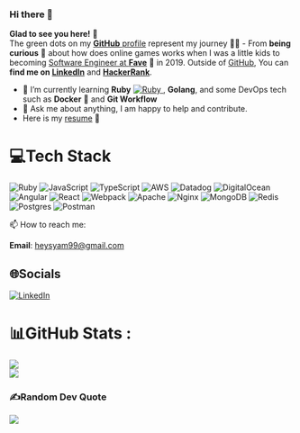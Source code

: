 ### Hi there 👋

**Glad to see you here!** :star_struck: <br> The green dots on my [**GitHub** profile](https://github.com/heysyam99?tab=repositories) represent my journey :running_man: - From **being curious** :thinking: about how does online games works when I was a little kids to becoming [Software Engineer at **Fave**](https://myfave.com/) :dart: in 2019. Outside of [GitHub](https://github.com/heysyam99/), You can **find me on [LinkedIn](https://www.linkedin.com/in/hisyam-syazani/)** and **[HackerRank](https://www.hackerrank.com/heysyam99)**.

- 🌱  I’m currently learning **Ruby** [![Ruby](https://cdn.emojidex.com/emoji/px16/Ruby.png?1465787635 "Ruby") ](https://www.ruby-lang.org), **Golang**, and some DevOps tech such as **Docker** 🐳  and **Git Workflow**
- 💬 Ask me about anything, I am happy to help and contribute.
- Here is my [resume](https://drive.google.com/file/d/1ZIRj2TeRq-ohpb5NV3HjFi8s6fbUbdSZ/view?usp=sharing) 📝

# 💻Tech Stack
![Ruby](https://img.shields.io/badge/ruby-%23CC342D.svg?style=for-the-badge&logo=ruby&logoColor=white) ![JavaScript](https://img.shields.io/badge/javascript-%23323330.svg?style=for-the-badge&logo=javascript&logoColor=%23F7DF1E) ![TypeScript](https://img.shields.io/badge/typescript-%23007ACC.svg?style=for-the-badge&logo=typescript&logoColor=white) ![AWS](https://img.shields.io/badge/AWS-%23FF9900.svg?style=for-the-badge&logo=amazon-aws&logoColor=white) ![Datadog](https://img.shields.io/badge/datadog-%23632CA6.svg?style=for-the-badge&logo=datadog&logoColor=white) ![DigitalOcean](https://img.shields.io/badge/DigitalOcean-%230167ff.svg?style=for-the-badge&logo=digitalOcean&logoColor=white) ![Angular](https://img.shields.io/badge/angular-%23DD0031.svg?style=for-the-badge&logo=angular&logoColor=white) ![React](https://img.shields.io/badge/react-%2320232a.svg?style=for-the-badge&logo=react&logoColor=%2361DAFB) ![Webpack](https://img.shields.io/badge/webpack-%238DD6F9.svg?style=for-the-badge&logo=webpack&logoColor=black) ![Apache](https://img.shields.io/badge/apache-%23D42029.svg?style=for-the-badge&logo=apache&logoColor=white) ![Nginx](https://img.shields.io/badge/nginx-%23009639.svg?style=for-the-badge&logo=nginx&logoColor=white) ![MongoDB](https://img.shields.io/badge/MongoDB-%234ea94b.svg?style=for-the-badge&logo=mongodb&logoColor=white) ![Redis](https://img.shields.io/badge/redis-%23DD0031.svg?style=for-the-badge&logo=redis&logoColor=white) ![Postgres](https://img.shields.io/badge/postgres-%23316192.svg?style=for-the-badge&logo=postgresql&logoColor=white) ![Postman](https://img.shields.io/badge/Postman-FF6C37?style=for-the-badge&logo=postman&logoColor=white)

📫  How to reach me:

**Email**: heysyam99@gmail.com

## 🌐Socials
[![LinkedIn](https://img.shields.io/badge/LinkedIn-%230077B5.svg?logo=linkedin&logoColor=white)](https://linkedin.com/in/https://www.linkedin.com/in/hisyam-syazani/) 

# 📊GitHub Stats :
![](https://github-readme-stats.vercel.app/api?username=heysyam99&theme=dark&hide_border=true&include_all_commits=false&count_private=false)<br/>
![](https://github-readme-streak-stats.herokuapp.com/?user=heysyam99&theme=dark&hide_border=true)<br/>

### ✍️Random Dev Quote
![](https://quotes-github-readme.vercel.app/api?type=horizontal&theme=radical)

